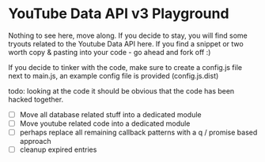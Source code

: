 YouTube Data API v3 Playground
==============================

Nothing to see here, move along. If you decide to stay, you will find some tryouts related to the Youtube Data API
here. If you find a snippet or two worth copy & pasting into your code - go ahead and fork off :)

If you decide to tinker with the code, make sure to create a config.js file next to main.js, an example config file
is provided (config.js.dist)

todo: looking at the code it should be obvious that the code has been hacked together.

* [ ] Move all database related stuff into a dedicated module
* [ ] Move youtube related code into a dedicated module
* [ ] perhaps replace all remaining callback patterns with a q / promise based approach
* [ ] cleanup expired entries
